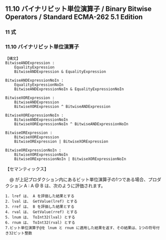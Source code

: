 11.10 バイナリビット単位演算子 / Binary Bitwise Operators / Standard ECMA-262 5.1 Edition
-----------------------------------------------------------------------------------------

### 11 式

### 11.10 バイナリビット単位演算子

    【構文】
    BitwiseANDExpression :
        EqualityExpression
        BitwiseANDExpression & EqualityExpression

    BitwiseANDExpressionNoIn :
        EqualityExpressionNoIn
        BitwiseANDExpressionNoIn & EqualityExpressionNoIn

    BitwiseXORExpression :
        BitwiseANDExpression
        BitwiseXORExpression ^ BitwiseANDExpression

    BitwiseXORExpressionNoIn :
        BitwiseANDExpressionNoIn
        BitwiseXORExpressionNoIn ^ BitwiseANDExpressionNoIn

    BitwiseORExpression :
        BitwiseXORExpression
        BitwiseORExpression | BitwiseXORExpression

    BitwiseORExpressionNoIn :
        BitwiseXORExpressionNoIn
        BitwiseORExpressionNoIn | BitwiseXORExpressionNoIn

【セマンティックス】

　@ が上記プロダクション内にあるビット単位演算子の1つである場合、プロダクション A : A @ B は、次のように評価されます。

    1. lref は、 A を評価した結果とする
    2. lval は、 GetValue(lref) とする
    3. rref は、 B を評価した結果とする
    4. rval は、 GetValue(rref) とする
    5. lnum は、 ToInt32(lval) とする
    6. rnum は、 ToInt32(rval) とする
    7.ビット単位演算子@を lnum と rnum に適用した結果を返す、その結果は、1つの符号付き32ビット整数


